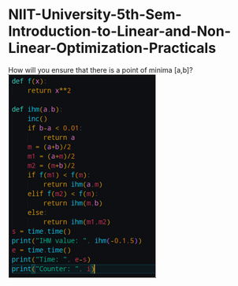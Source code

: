 # NIIT-University-5th-Sem-Introduction-to-Linear-and-Non-Linear-Optimization-Practicals
How will you ensure that there is a point of minima [a,b]?
![My Image](ihm.png)
